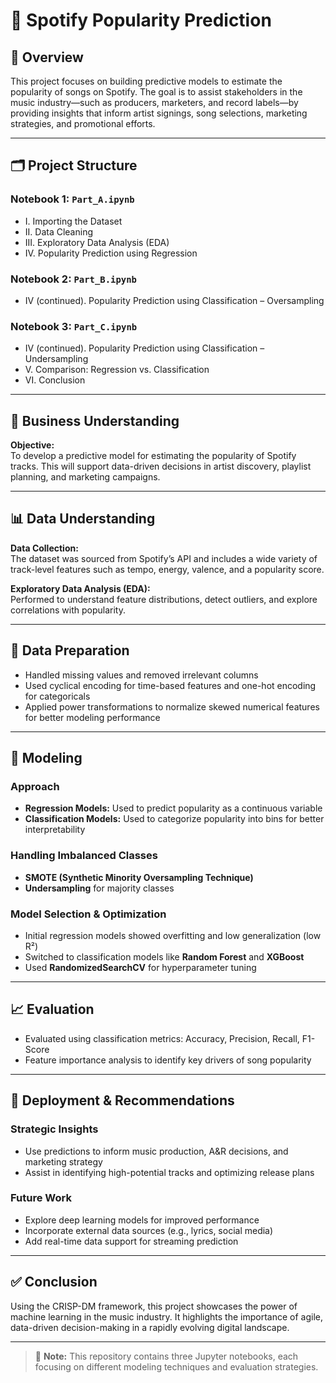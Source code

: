 # 🎵 Spotify Popularity Prediction

## 📌 Overview

This project focuses on building predictive models to estimate the popularity of songs on Spotify. The goal is to assist stakeholders in the music industry—such as producers, marketers, and record labels—by providing insights that inform artist signings, song selections, marketing strategies, and promotional efforts.

---

## 🗂️ Project Structure

### Notebook 1: `Part_A.ipynb`
- I. Importing the Dataset  
- II. Data Cleaning  
- III. Exploratory Data Analysis (EDA)  
- IV. Popularity Prediction using Regression  

### Notebook 2: `Part_B.ipynb`
- IV (continued). Popularity Prediction using Classification – Oversampling  

### Notebook 3: `Part_C.ipynb`
- IV (continued). Popularity Prediction using Classification – Undersampling  
- V. Comparison: Regression vs. Classification  
- VI. Conclusion  

---

## 🎯 Business Understanding

**Objective:**  
To develop a predictive model for estimating the popularity of Spotify tracks. This will support data-driven decisions in artist discovery, playlist planning, and marketing campaigns.

---

## 📊 Data Understanding

**Data Collection:**  
The dataset was sourced from Spotify’s API and includes a wide variety of track-level features such as tempo, energy, valence, and a popularity score.

**Exploratory Data Analysis (EDA):**  
Performed to understand feature distributions, detect outliers, and explore correlations with popularity.

---

## 🧹 Data Preparation

- Handled missing values and removed irrelevant columns  
- Used cyclical encoding for time-based features and one-hot encoding for categoricals  
- Applied power transformations to normalize skewed numerical features for better modeling performance  

---

## 🤖 Modeling

### Approach
- **Regression Models:** Used to predict popularity as a continuous variable  
- **Classification Models:** Used to categorize popularity into bins for better interpretability  

### Handling Imbalanced Classes
- **SMOTE (Synthetic Minority Oversampling Technique)**  
- **Undersampling** for majority classes  

### Model Selection & Optimization
- Initial regression models showed overfitting and low generalization (low R²)  
- Switched to classification models like **Random Forest** and **XGBoost**  
- Used **RandomizedSearchCV** for hyperparameter tuning  

---

## 📈 Evaluation

- Evaluated using classification metrics: Accuracy, Precision, Recall, F1-Score  
- Feature importance analysis to identify key drivers of song popularity  

---

## 🚀 Deployment & Recommendations

### Strategic Insights
- Use predictions to inform music production, A&R decisions, and marketing strategy  
- Assist in identifying high-potential tracks and optimizing release plans  

### Future Work
- Explore deep learning models for improved performance  
- Incorporate external data sources (e.g., lyrics, social media)  
- Add real-time data support for streaming prediction  

---

## ✅ Conclusion

Using the CRISP-DM framework, this project showcases the power of machine learning in the music industry. It highlights the importance of agile, data-driven decision-making in a rapidly evolving digital landscape.

---

> 📁 **Note:** This repository contains three Jupyter notebooks, each focusing on different modeling techniques and evaluation strategies.
